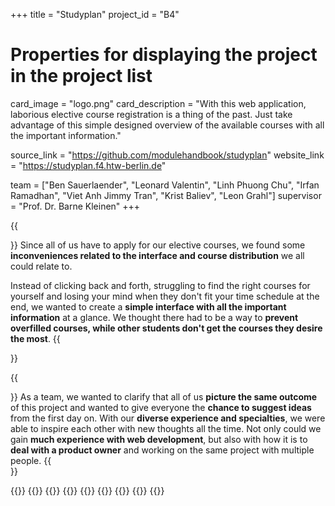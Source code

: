 +++
title = "Studyplan"
project_id = "B4"

# Properties for displaying the project in the project list
card_image = "logo.png"
card_description = "With this web application, laborious elective course registration is a thing of the past. Just take advantage of this simple designed overview of the available courses with all the important information."


source_link = "https://github.com/modulehandbook/studyplan"
website_link = "https://studyplan.f4.htw-berlin.de"


team = ["Ben Sauerlaender", "Leonard Valentin", "Linh Phuong Chu", "Irfan Ramadhan", "Viet Anh Jimmy Tran", "Krist Baliev", "Leon Grahl"]
supervisor = "Prof. Dr. Barne Kleinen"
+++

{{<section title="Our Goal">}}
Since all of us have to apply for our elective courses, we found some **inconveniences related to the interface and course distribution** we all could relate to.

Instead of clicking back and forth, struggling to find the right courses for yourself and losing your mind when they don't fit your time schedule at the end, we wanted to create a **simple interface with all the important information** at a glance. We thought there had to be a way to **prevent overfilled courses, while other students don't get the courses they desire the most**.
{{</section>}}

{{<section title="The Team">}}
As a team, we wanted to clarify that all of us **picture the same outcome** of this project and wanted to give everyone the **chance to suggest ideas** from the first day on. With our **diverse experience and specialties**, we were able to inspire each other with new thoughts all the time.
Not only could we gain **much experience with web development**, but also with how it is to **deal with a product owner** and working on the same project with multiple people.
{{</section >}}

{{<gallery>}}
{{<team-member image="ben.jpeg" name="Ben">}}
{{<team-member image="leonard.png" name="Leonard">}}
{{<team-member image="jimmy.png" name="Jimmy">}}
{{<team-member image="leon.jpg" name="Leon">}}
{{<team-member image="krist.png" name="Krist">}}
{{<team-member image="linh.jpg" name="Linh">}}
{{<team-member image="irfan.jpeg" name="Irfan">}}
{{</gallery>}}
